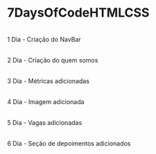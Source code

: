 # 7DaysOfCodeHTMLCSS

<br>1 Dia - Criação do NavBar<br/>


<br>2 Dia - Criação do quem somos<br/>

<br>3 Dia - Métricas adicionadas<br/>

<br>4 Dia - Imagem adicionada<br/>

<br>5 Dia - Vagas adicionadas<br/>

<br>6 Dia - Seção de depoimentos adicionados<br/>